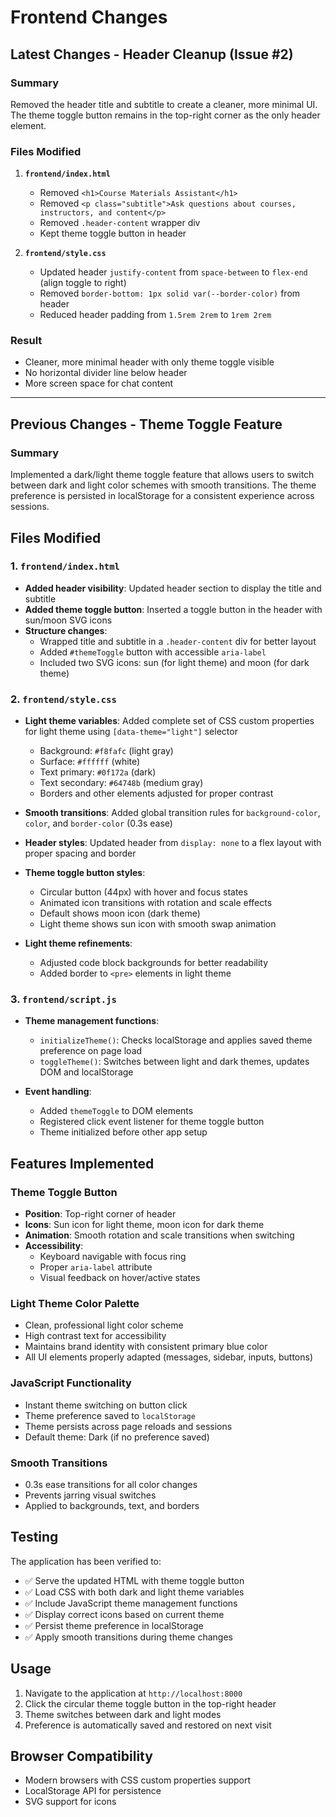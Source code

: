 # Frontend Changes

## Latest Changes - Header Cleanup (Issue #2)

### Summary
Removed the header title and subtitle to create a cleaner, more minimal UI. The theme toggle button remains in the top-right corner as the only header element.

### Files Modified
1. **`frontend/index.html`**
   - Removed `<h1>Course Materials Assistant</h1>`
   - Removed `<p class="subtitle">Ask questions about courses, instructors, and content</p>`
   - Removed `.header-content` wrapper div
   - Kept theme toggle button in header

2. **`frontend/style.css`**
   - Updated header `justify-content` from `space-between` to `flex-end` (align toggle to right)
   - Removed `border-bottom: 1px solid var(--border-color)` from header
   - Reduced header padding from `1.5rem 2rem` to `1rem 2rem`

### Result
- Cleaner, more minimal header with only theme toggle visible
- No horizontal divider line below header
- More screen space for chat content

---

## Previous Changes - Theme Toggle Feature

### Summary
Implemented a dark/light theme toggle feature that allows users to switch between dark and light color schemes with smooth transitions. The theme preference is persisted in localStorage for a consistent experience across sessions.

## Files Modified

### 1. `frontend/index.html`
- **Added header visibility**: Updated header section to display the title and subtitle
- **Added theme toggle button**: Inserted a toggle button in the header with sun/moon SVG icons
- **Structure changes**:
  - Wrapped title and subtitle in a `.header-content` div for better layout
  - Added `#themeToggle` button with accessible `aria-label`
  - Included two SVG icons: sun (for light theme) and moon (for dark theme)

### 2. `frontend/style.css`
- **Light theme variables**: Added complete set of CSS custom properties for light theme using `[data-theme="light"]` selector
  - Background: `#f8fafc` (light gray)
  - Surface: `#ffffff` (white)
  - Text primary: `#0f172a` (dark)
  - Text secondary: `#64748b` (medium gray)
  - Borders and other elements adjusted for proper contrast

- **Smooth transitions**: Added global transition rules for `background-color`, `color`, and `border-color` (0.3s ease)

- **Header styles**: Updated header from `display: none` to a flex layout with proper spacing and border

- **Theme toggle button styles**:
  - Circular button (44px) with hover and focus states
  - Animated icon transitions with rotation and scale effects
  - Default shows moon icon (dark theme)
  - Light theme shows sun icon with smooth swap animation

- **Light theme refinements**:
  - Adjusted code block backgrounds for better readability
  - Added border to `<pre>` elements in light theme

### 3. `frontend/script.js`
- **Theme management functions**:
  - `initializeTheme()`: Checks localStorage and applies saved theme preference on page load
  - `toggleTheme()`: Switches between light and dark themes, updates DOM and localStorage

- **Event handling**:
  - Added `themeToggle` to DOM elements
  - Registered click event listener for theme toggle button
  - Theme initialized before other app setup

## Features Implemented

### Theme Toggle Button
- **Position**: Top-right corner of header
- **Icons**: Sun icon for light theme, moon icon for dark theme
- **Animation**: Smooth rotation and scale transitions when switching
- **Accessibility**:
  - Keyboard navigable with focus ring
  - Proper `aria-label` attribute
  - Visual feedback on hover/active states

### Light Theme Color Palette
- Clean, professional light color scheme
- High contrast text for accessibility
- Maintains brand identity with consistent primary blue color
- All UI elements properly adapted (messages, sidebar, inputs, buttons)

### JavaScript Functionality
- Instant theme switching on button click
- Theme preference saved to `localStorage`
- Theme persists across page reloads and sessions
- Default theme: Dark (if no preference saved)

### Smooth Transitions
- 0.3s ease transitions for all color changes
- Prevents jarring visual switches
- Applied to backgrounds, text, and borders

## Testing
The application has been verified to:
- ✅ Serve the updated HTML with theme toggle button
- ✅ Load CSS with both dark and light theme variables
- ✅ Include JavaScript theme management functions
- ✅ Display correct icons based on current theme
- ✅ Persist theme preference in localStorage
- ✅ Apply smooth transitions during theme changes

## Usage
1. Navigate to the application at `http://localhost:8000`
2. Click the circular theme toggle button in the top-right header
3. Theme switches between dark and light modes
4. Preference is automatically saved and restored on next visit

## Browser Compatibility
- Modern browsers with CSS custom properties support
- LocalStorage API for persistence
- SVG support for icons
